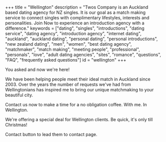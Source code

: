 +++
title = "Wellington"
description = "Twos Company is an Auckland based dating agency for NZ singles.  It is our goal as a match making service to connect singles with complimentary lifestyles, interests and personalities.  Join Now to experience an introduction agency with a difference."
keywords = ["dating", "singles", "introductions", "dating service", "dating agency", "introduction agency", "internet dating", "auckland", "auckland dating", "personal dating", "personal introductions", "new zealand dating", "men", "women", "best dating agency", "matchmaker", "match making", "meeting people", "professional", "personals", "love", "adult dating agencies", "sites", "romance", "questions", "FAQ", "frequently asked questions"]
id = "wellington"
+++

You asked and now we're here! 

We have been helping people meet their ideal match in Auckland since 2003. Over the years the number of requests we've had from Wellingtonians has inspired me to bring our unique matchmaking to your beautiful city.


Contact us now to make a time for a no obligation coffee. With me. In Wellington.


We're offering a special deal for Wellington clients. Be quick, it's only till Christmas!


Contact button to lead them to contact page.